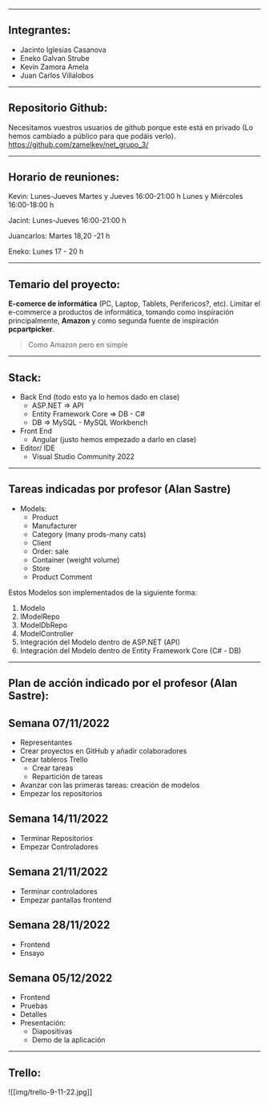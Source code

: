 ___
## Integrantes:

* Jacinto Iglesias Casanova
* Eneko Galvan Strube
* Kevin Zamora Amela
* Juan Carlos Villalobos
___
## Repositorio Github:

Necesitamos vuestros usuarios de github porque este está en privado (Lo hemos cambiado a público para que podáis verlo).
https://github.com/zamelkev/net_grupo_3/
___
## Horario de reuniones:

Kevin:
Lunes-Jueves 
Martes y Jueves 16:00-21:00 h 
Lunes y Miércoles 16:00-18:00 h

Jacint:
Lunes-Jueves 16:00-21:00 h

Juancarlos:
Martes 18,20 -21 h

Eneko:
Lunes 17 - 20 h
___
## Temario del proyecto:

**E-comerce de informática** (PC, Laptop, Tablets, Perifericos?, etc).
Limitar el e-commerce a productos de informática, tomando como inspiración principalmente, **Amazon** y como segunda fuente de inspiración **pcpartpicker**.

> Como Amazon pero en simple
______
## Stack: 

* Back End (todo esto ya lo hemos dado en clase)
	* ASP.NET => API
	* Entity Framework Core => DB - C#
	* DB => MySQL - MySQL Workbench
* Front End
	* Angular (justo hemos empezado a darlo en clase)
* Editor/ IDE
	* Visual Studio Community 2022 
___
## Tareas indicadas por profesor (Alan Sastre)

-   Models:
    -   Product
    -   Manufacturer
    -   Category (many prods-many cats)
    -   Client
    -   Order: sale
    -   Container (weight volume)
    -   Store
    -   Product Comment

Estos Modelos son implementados de la siguiente forma:
1. Modelo
2. IModelRepo
3. ModelDbRepo
4. ModelController
5. Integración del Modelo dentro de ASP.NET (API)
6. Integración del Modelo dentro de Entity Framework Core (C# - DB)
___

## Plan de acción indicado por el profesor (Alan Sastre):

## Semana 07/11/2022

-   Representantes
-   Crear proyectos en GitHub y añadir colaboradores
-   Crear tableros Trello
    -   Crear tareas
    -   Repartición de tareas
-   Avanzar con las primeras tareas: creación de modelos
-   Empezar los repositorios

## Semana 14/11/2022

-   Terminar Repositorios
-   Empezar Controladores

## Semana 21/11/2022

-   Terminar controladores
-   Empezar pantallas frontend

## Semana 28/11/2022

-   Frontend
-   Ensayo

## Semana 05/12/2022

-   Frontend
-   Pruebas
-   Detalles
-   Presentación:
    -   Diapositivas
    -   Demo de la aplicación

___













## Trello:

![[img/trello-9-11-22.jpg]]



